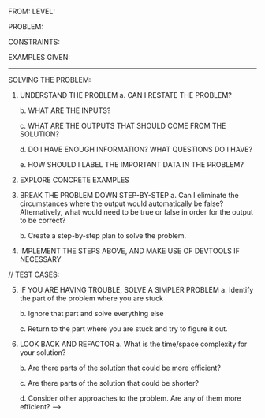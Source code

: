 FROM:
LEVEL:

PROBLEM:
    

CONSTRAINTS:
   
EXAMPLES GIVEN:

--------------------------------------------------------------------------------------------------

SOLVING THE PROBLEM: 

1.  UNDERSTAND THE PROBLEM 
    a.  CAN I RESTATE THE PROBLEM?
        
    b.  WHAT ARE THE INPUTS?
        
    c.  WHAT ARE THE OUTPUTS THAT SHOULD COME FROM THE SOLUTION?
       
    d.  DO I HAVE ENOUGH INFORMATION?  WHAT QUESTIONS DO I HAVE?
         
    e.  HOW SHOULD I LABEL THE IMPORTANT DATA IN THE PROBLEM?
        
2.  EXPLORE CONCRETE EXAMPLES
       

3.  BREAK THE PROBLEM DOWN STEP-BY-STEP
    a.  Can I eliminate the circumstances where the output would automatically be false? 
        Alternatively, what would need to be true or false in order for the output to be correct? 
       
    b. Create a step-by-step plan to solve the problem.

4.  IMPLEMENT THE STEPS ABOVE, AND MAKE USE OF DEVTOOLS IF NECESSARY



// TEST CASES: 

<!-- console.log('TEST CASE 1:')

console.log('nums: ', nums)
solution = 
console.log('solution: ', solution)
output = singleNumber(nums);
console.log('output: ', output)
if (solution === output) {
    console.log('PASS')
} else {
    console.log('FAIL');
}
console.log(''); -->

5.  IF YOU ARE HAVING TROUBLE, SOLVE A SIMPLER PROBLEM
    a. Identify the part of the problem where you are stuck
    
    b. Ignore that part and solve everything else

    c. Return to the part where you are stuck and try to figure it out.

6. LOOK BACK AND REFACTOR
    a. What is the time/space complexity for your solution?

    b. Are there parts of the solution that could be more efficient?

    c. Are there parts of the solution that could be shorter?

    d. Consider other approaches to the problem.  Are any of them more efficient? -->